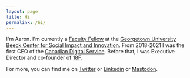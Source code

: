 ```yaml
---
layout: page
title: Hi
permalink: /hi/
---
```


I'm Aaron. 
I'm currently a [Faculty Fellow](https://beeckcenter.georgetown.edu/person/aaron-snow/) at the [Georgetown University Beeck Center for Social Impact and Innovation](https://beeckcenter.georgetown.edu). 
From 2018-2021 I was the first CEO of the [Canadian Digital Service](https://digital.canada.ca). 
Before that, I was Executive Director and co-founder of [18F](https://18f.gsa.gov). 

For more, you can find me on [Twitter](https://twitter.com/aaronsnow) or [Linkedin](https://linkedin.com/in/aaronsnow) or [Mastodon](https://mastodon.social/@aaronsnow).

